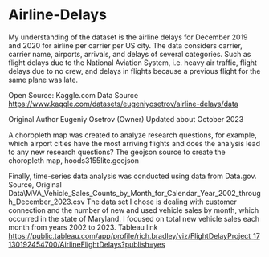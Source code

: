 # Airline-Delays
My understanding of the dataset is the airline delays for December 2019 and 2020 for airline per carrier per US city. The data considers carrier, carrier name, airports, arrivals, and delays of several categories. Such as flight delays due to the National Aviation System, i.e. heavy air traffic, flight delays due to no crew, and delays in flights because a previous flight for the same plane was late. 

Open Source: Kaggle.com
Data Source
https://www.kaggle.com/datasets/eugeniyosetrov/airline-delays/data

Original Author Eugeniy Osetrov (Owner)
Updated about October 2023

A choropleth map was created to analyze research questions, for example, which airport cities have the most arriving flights and does the analysis lead to any new research questions?
The geojson source to create the choropleth map, hoods3155lite.geojson

Finally, time-series data analysis was conducted using data from Data.gov.  
Source, Original Data\MVA_Vehicle_Sales_Counts_by_Month_for_Calendar_Year_2002_through_December_2023.csv
The data set I chose is dealing with customer connection and the number of new and used vehicle sales by month, which occurred in the state of Maryland. I focused on total new vehicle sales each month from years 2002 to 2023.
Tableau link https://public.tableau.com/app/profile/rich.bradley/viz/FlightDelayProject_17130192454700/AirlineFlightDelays?publish=yes
